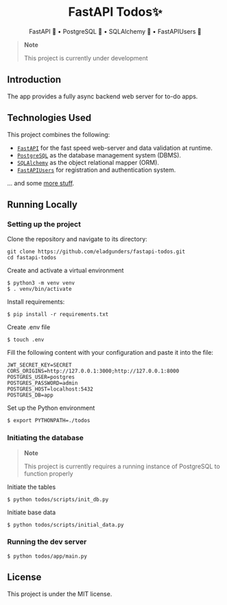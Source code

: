 <div align="center">
  <h1>FastAPI Todos✨</h1>
  <p>FastAPI 🚀 • PostgreSQL 🐘 • SQLAlchemy 💠 • FastAPIUsers 👥</p>
</div>

> **Note**
> 
> This project is currently under development

## Introduction

The app provides a fully async backend web server for to-do apps.


## Technologies Used

This project combines the following:

- [`FastAPI`](https://fastapi.tiangolo.com/) for the fast speed web-server and data validation at runtime.
- [`PostgreSQL`](https://www.postgresql.org/) as the database management system (DBMS).
- [`SQLAlchemy`](https://www.sqlalchemy.org/) as the object relational mapper (ORM).
- [`FastAPIUsers`](https://fastapi-users.github.io/fastapi-users/) for registration and authentication system.

... and some [more stuff](./requirements.txt).


## Running Locally

### Setting up the project

Clone the repository and navigate to its directory:

    git clone https://github.com/eladgunders/fastapi-todos.git
    cd fastapi-todos

Create and activate a virtual environment

    $ python3 -m venv venv
    $ . venv/bin/activate

Install requirements:

    $ pip install -r requirements.txt

Create .env file

    $ touch .env

Fill the following content with your configuration and paste it into the file:
```dotenv
JWT_SECRET_KEY=SECRET
CORS_ORIGINS=http://127.0.0.1:3000;http://127.0.0.1:8000
POSTGRES_USER=postgres
POSTGRES_PASSWORD=admin
POSTGRES_HOST=localhost:5432
POSTGRES_DB=app
```

Set up the Python environment

    $ export PYTHONPATH=./todos

### Initiating the database

> **Note**
> 
> This project is currently requires a running instance of PostgreSQL to function properly

Initiate the tables

    $ python todos/scripts/init_db.py
    
Initiate base data

    $ python todos/scripts/initial_data.py

### Running the dev server
    $ python todos/app/main.py

## License

This project is under the MIT license.
